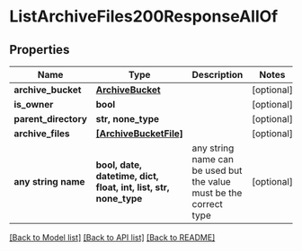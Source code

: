 # ListArchiveFiles200ResponseAllOf


## Properties
Name | Type | Description | Notes
------------ | ------------- | ------------- | -------------
**archive_bucket** | [**ArchiveBucket**](ArchiveBucket.md) |  | [optional] 
**is_owner** | **bool** |  | [optional] 
**parent_directory** | **str, none_type** |  | [optional] 
**archive_files** | [**[ArchiveBucketFile]**](ArchiveBucketFile.md) |  | [optional] 
**any string name** | **bool, date, datetime, dict, float, int, list, str, none_type** | any string name can be used but the value must be the correct type | [optional]

[[Back to Model list]](../README.md#documentation-for-models) [[Back to API list]](../README.md#documentation-for-api-endpoints) [[Back to README]](../README.md)


